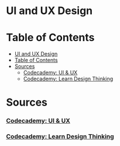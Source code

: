 # UI and UX Design

# Table of Contents

<!-- @import "[TOC]" {cmd="toc" depthFrom=1 depthTo=6 orderedList=false} -->

<!-- code_chunk_output -->

- [UI and UX Design](#ui-and-ux-design)
- [Table of Contents](#table-of-contents)
- [Sources](#sources)
    - [Codecademy: UI & UX](#codecademy-ui--ux)
    - [Codecademy: Learn Design Thinking](#codecademy-learn-design-thinking)

<!-- /code_chunk_output -->

# Sources

### [Codecademy: UI & UX](https://www.codecademy.com/learn/intro-to-ui-ux)

### [Codecademy: Learn Design Thinking](https://www.codecademy.com/learn/learn-design-thinking-ideation)



